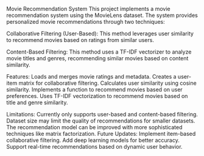 Movie Recommendation System
  This project implements a movie recommendation system using the MovieLens dataset. The system provides personalized movie recommendations through two techniques:

Collaborative Filtering (User-Based): This method leverages user similarity to recommend movies based on ratings from similar users.

Content-Based Filtering: This method uses a TF-IDF vectorizer to analyze movie titles and genres, recommending similar movies based on content similarity.

Features:
  Loads and merges movie ratings and metadata.
  Creates a user-item matrix for collaborative filtering.
  Calculates user similarity using cosine similarity.
  Implements a function to recommend movies based on user preferences.
  Uses TF-IDF vectorization to recommend movies based on title and genre similarity.

Limitations:
  Currently only supports user-based and content-based filtering.
  Dataset size may limit the quality of recommendations for smaller datasets.
  The recommendation model can be improved with more sophisticated techniques like matrix factorization.
Future Updates:
  Implement item-based collaborative filtering.
  Add deep learning models for better accuracy.
  Support real-time recommendations based on dynamic user behavior.
